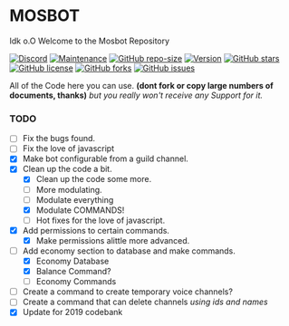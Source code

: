 # MOSBOT
Idk o.O
Welcome to the Mosbot Repository

[![Discord](https://img.shields.io/discord/421895390065852425.svg)](https://discord.gg/krXDXEM)
[![Maintenance](https://img.shields.io/maintenance/yes/2019.svg)](https://github.com/Mosie0/Mosbot)
[![GitHub repo-size](https://img.shields.io/github/repo-size/badges/shields.svg)](https://github.com/Mosie0/Mosbot)
[![Version](https://img.shields.io/badge/Version-0.1.5-green.svg)](https://github.com/Mosie0/Mosbot)
[![GitHub stars](https://img.shields.io/github/stars/Mosie0/mosbot.svg)](https://github.com/Mosie0/Mosbot)
[![GitHub license](https://img.shields.io/github/license/Mosie0/mosbot.svg)](https://github.com/Mosie0/Mosbot)
[![GitHub forks](https://img.shields.io/github/forks/Mosie0/mosbot.svg)](https://github.com/Mosie0/Mosbot)
[![GitHub issues](https://img.shields.io/github/issues/Mosie0/mosbot.svg)](https://github.com/Mosie0/Mosbot)

All of the Code here you can use. **__(dont fork or copy large numbers of documents, thanks)__** *but you really won't receive any Support for it.*
### TODO

- [ ] Fix the bugs found.
- [ ] Fix the love of javascript
- [x] Make bot configurable from a guild channel.
- [x] Clean up the code a bit.
    - [x] Clean up the code some more.
    - [ ] More modulating.
    - [ ] Modulate everything
    - [x] Modulate COMMANDS!
    - [ ] Hot fixes for the love of javascript.
- [x] Add permissions to certain commands.
    - [x] Make permissions alittle more advanced.
- [ ] Add economy section to database and make commands.
    - [x] Economy Database
    - [x] Balance Command?
    - [ ] Economy Commands
- [ ] Create a command to create temporary voice channels?
- [ ] Create a command that can delete channels *using ids and names*
- [x] Update for 2019 codebank
